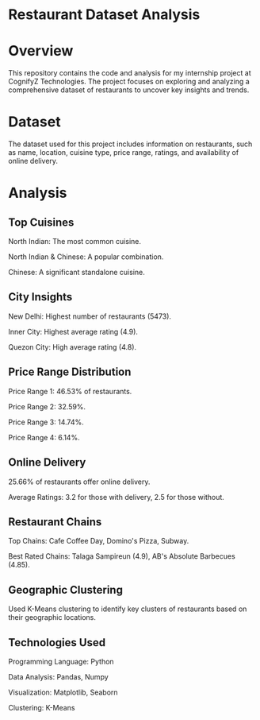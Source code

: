 # Restaurant Dataset Analysis
# Overview
This repository contains the code and analysis for my internship project at CognifyZ Technologies. The project focuses on exploring and analyzing a comprehensive dataset of restaurants to uncover key insights and trends.

# Dataset
The dataset used for this project includes information on restaurants, such as name, location, cuisine type, price range, ratings, and availability of online delivery.

# Analysis
## Top Cuisines
North Indian: The most common cuisine.

North Indian & Chinese: A popular combination.

Chinese: A significant standalone cuisine.

## City Insights
New Delhi: Highest number of restaurants (5473).

Inner City: Highest average rating (4.9).

Quezon City: High average rating (4.8).

## Price Range Distribution
Price Range 1: 46.53% of restaurants.

Price Range 2: 32.59%.

Price Range 3: 14.74%.

Price Range 4: 6.14%.

## Online Delivery
25.66% of restaurants offer online delivery.

Average Ratings: 3.2 for those with delivery, 2.5 for those without.

## Restaurant Chains
Top Chains: Cafe Coffee Day, Domino's Pizza, Subway.

Best Rated Chains: Talaga Sampireun (4.9), AB's Absolute Barbecues (4.85).

## Geographic Clustering
Used K-Means clustering to identify key clusters of restaurants based on their geographic locations.

## Technologies Used
Programming Language: Python

Data Analysis: Pandas, Numpy

Visualization: Matplotlib, Seaborn

Clustering: K-Means
